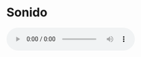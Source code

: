# Sonido

<audio controls>
    <source src="Bad Bunny - Moscow Mule (Official Video) _ Un Verano Sin Ti.m4a" type="audio/mp3">
</audio>
